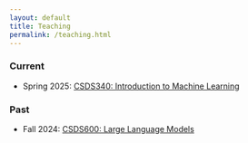 ```yaml
---
layout: default
title: Teaching
permalink: /teaching.html
---
```



### Current
- Spring 2025: [CSDS340: Introduction to Machine Learning](/2025spring_csds340)

### Past
- Fall 2024: [CSDS600: Large Language Models](/2024fall_csds600)
